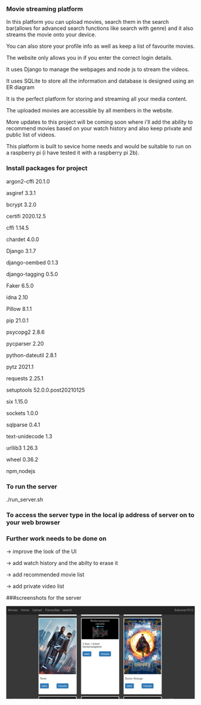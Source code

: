 ### Movie streaming platform

In this platform you can upload movies, search them in the search bar(allows for advanced search functions like search with genre) 
and it also streams the movie onto your device.

You can also store your profile info as well as keep a list of favourite movies.

The website only allows you in if you enter the correct login details.

It uses Django to manage the webpages and node js to stream the videos.

It uses SQLite to store all the information and database is designed using an ER diagram

It is the perfect platform for storing and streaming all your media content.

The uploaded movies are accessible by all members in the website.

More updates to this project will be coming soon where i'll add the ability to recommend movies based 
on your watch history and also keep private and public list of videos.

This platform is built to sevice home needs and would be suitable to run on a raspberry pi (i have tested it with a raspberry pi 2b).


### Install packages for project 

argon2-cffi     20.1.0

asgiref         3.3.1

bcrypt          3.2.0

certifi         2020.12.5

cffi            1.14.5

chardet         4.0.0

Django          3.1.7

django-oembed   0.1.3

django-tagging  0.5.0

Faker           6.5.0

idna            2.10

Pillow          8.1.1

pip             21.0.1

psycopg2        2.8.6

pycparser       2.20

python-dateutil 2.8.1

pytz            2021.1

requests        2.25.1

setuptools      52.0.0.post20210125

six             1.15.0

sockets         1.0.0

sqlparse        0.4.1

text-unidecode  1.3

urllib3         1.26.3

wheel           0.36.2

npm,nodejs

### To run the server 

./run_server.sh

### To access the server type in the local ip address of server on to your web browser

### Further work needs to be done on

-> improve the look of the UI

-> add watch history and the abilty to erase it

-> add recommended movie list

-> add private video list 

###screenshots for the server

![Rel Schema](https://github.com/sukumar1612/movie_stream/blob/master/prj1.PNG)

